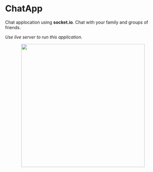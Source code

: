 <h1>ChatApp</h1> 

Chat applocation using <b>socket.io</b>. Chat with your family and groups of friends.

<i>Use live server to run this application.</i>

<div align="center">
    <img src="Screenshot(11).jpg" width="400px"></img> 
</div>
